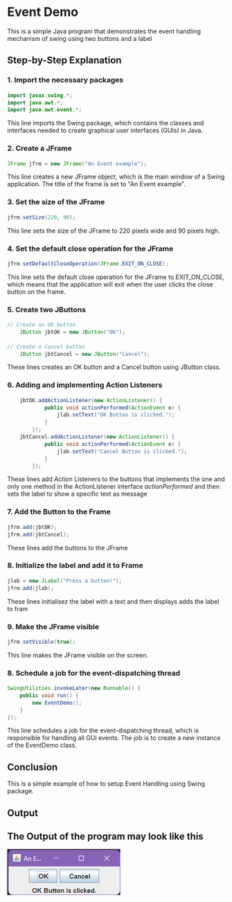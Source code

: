  # Event Demo

This is a simple Java program that demonstrates the event handling mechanism of swing using two buttons and a label

## Step-by-Step Explanation

### 1. Import the necessary packages

```java
import javax.swing.*;
import java.awt.*;
import java.awt.event.*;
```

This line imports the Swing package, which contains the classes and interfaces needed to create graphical user interfaces (GUIs) in Java.

### 2. Create a JFrame

```java
JFrame jfrm = new JFrame("An Event example");
```

This line creates a new JFrame object, which is the main window of a Swing application. The title of the frame is set to "An Event example".

### 3. Set the size of the JFrame

```java
jfrm.setSize(220, 90);
```

This line sets the size of the JFrame to 220 pixels wide and 90 pixels high.

### 4. Set the default close operation for the JFrame

```java
jfrm.setDefaultCloseOperation(JFrame.EXIT_ON_CLOSE);
```

This line sets the default close operation for the JFrame to EXIT_ON_CLOSE, which means that the application will exit when the user clicks the close button on the frame.

### 5. Create two JButtons

```java
// Create an OK button
    JButton jbtOK = new JButton("OK");
        
// Create a Cancel button
    JButton jbtCancel = new JButton("Cancel");
```

These lines creates an OK button and a Cancel button using JButton class.

### 6. Adding and implementing Action Listeners

```java
    jbtOK.addActionListener(new ActionListener() {
            public void actionPerformed(ActionEvent e) {
                jlab.setText("OK Button is clicked.");
            }
        });
    jbtCancel.addActionListener(new ActionListener() {
            public void actionPerformed(ActionEvent e) {
                jlab.setText("Cancel Button is clicked.");
            }
        });
```

These lines add Action Listeners to the buttons that implements the one and only one method in the ActionListener interface *actionPerformed* and then sets the label to show a specific text as message

### 7. Add the Button to the Frame

```java
jfrm.add(jbtOK);
jfrm.add(jbtCancel);
```

These lines add the buttons to the JFrame

### 8. Initialize the label and add it to Frame

```java
jlab = new JLabel("Press a button!");
jfrm.add(jlab);
```

These lines initialisez the label with a text and then displays adds the label to fram


### 9. Make the JFrame visible

```java
jfrm.setVisible(true);
```

This line makes the JFrame visible on the screen.

### 8. Schedule a job for the event-dispatching thread

```java
SwingUtilities.invokeLater(new Runnable() {
    public void run() {
        new EventDemo();
    }
});
```

This line schedules a job for the event-dispatching thread, which is responsible for handling all GUI events. The job is to create a new instance of the EventDemo class.

## Conclusion

This is a simple example of how to setup Event Handling using Swing package. 

## Output

The Output of the program may look like this
---
![Alt text](image.png)